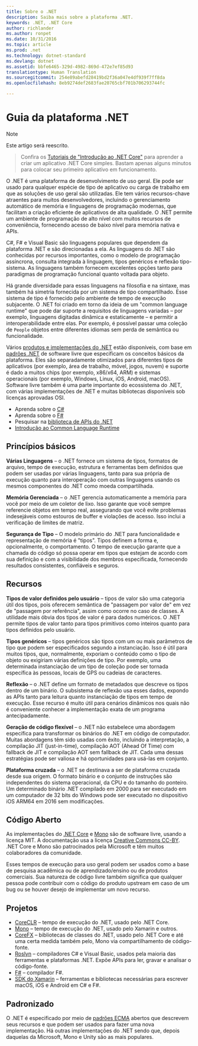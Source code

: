 ```yaml
---
title: Sobre o .NET
description: Saiba mais sobre a plataforma .NET.
keywords: .NET, .NET Core
author: richlander
ms.author: ronpet
ms.date: 10/31/2016
ms.topic: article
ms.prod: .net
ms.technology: dotnet-standard
ms.devlang: dotnet
ms.assetid: bbfe6465-329d-4982-869d-472e7ef85d93
translationtype: Human Translation
ms.sourcegitcommit: 254e89abefd28419bd2f36a047e4df939f7ff8da
ms.openlocfilehash: 8eb9274def2683fae20765cbf701b706293744fc

---
```


# <a name="net-platform-guide"></a>Guia da plataforma .NET

> [!NOTE]
Este artigo será reescrito.

> Confira os [Tutoriais de "Introdução ao .NET Core"](../core/getting-started.md) para aprender a criar um aplicativo .NET Core simples. Bastam apenas alguns minutos para colocar seu primeiro aplicativo em funcionamento.

O .NET é uma plataforma de desenvolvimento de uso geral. Ele pode ser usado para qualquer espécie de tipo de aplicativo ou carga de trabalho em que as soluções de uso geral são utilizadas. Ele tem vários recursos-chave atraentes para muitos desenvolvedores, incluindo o gerenciamento automático de memória e linguagens de programação modernas, que facilitam a criação eficiente de aplicativos de alta qualidade. O .NET permite um ambiente de programação de alto nível com muitos recursos de conveniência, fornecendo acesso de baixo nível para memória nativa e APIs.

C#, F# e Visual Basic são linguagens populares que dependem da plataforma .NET e são direcionadas a ela. As linguagens do .NET são conhecidas por recursos importantes, como o modelo de programação assíncrona, consulta integrada à linguagem, tipos genéricos e reflexão tipo-sistema. As linguagens também fornecem excelentes opções tanto para paradigmas de programação funcional quanto voltada para objeto.

Há grande diversidade para essas linguagens na filosofia e na sintaxe, mas também há simetria fornecida por um sistema de tipo compartilhado. Esse sistema de tipo é fornecido pelo ambiente de tempo de execução subjacente. O .NET foi criado em torno da ideia de um "common language runtime" que pode dar suporte a requisitos de linguagens variadas – por exemplo, linguagens digitadas dinâmica e estaticamente – e permitir a interoperabilidade entre elas. Por exemplo, é possível passar uma coleção de `People` objetos entre diferentes idiomas sem perda de semântica ou funcionalidade.

Vários [produtos e implementações do .NET](components.md) estão disponíveis, com base em [padrões .NET](https://github.com/dotnet/coreclr/blob/master/Documentation/project-docs/dotnet-standards.md) de software livre que especificam os conceitos básicos da plataforma. Eles são separadamente otimizados para diferentes tipos de aplicativos (por exemplo, área de trabalho, móvel, jogos, nuvem) e suporte é dado a muitos chips (por exemplo, x86/x64, ARM) e sistemas operacionais (por exemplo, Windows, Linux, iOS, Android, macOS). Software livre também é uma parte importante do ecossistema do .NET, com várias implementações de .NET e muitas bibliotecas disponíveis sob licenças aprovadas OSI.

- Aprenda sobre o [C#](../csharp/index.md)
- Aprenda sobre o [F#](../fsharp/index.md)
- Pesquisar na [biblioteca de APIs do .NET](../../api/index.md)
- [Introdução ao Common Language Runtime](https://github.com/dotnet/coreclr/blob/master/Documentation/botr/intro-to-clr.md)

<a name="fundamentals"></a>Princípios básicos
------------

**Várias Linguagens** – o .NET fornece um sistema de tipos, formatos de arquivo, tempo de execução, estrutura e ferramentas bem definidos que podem ser usadas por várias linguagens, tanto para sua própria de execução quanto para interoperação com outras linguagens usando os mesmos componentes do .NET como moeda compartilhada.

**Memória Gerenciada** – o .NET gerencia automaticamente a memória para você por meio de um coletor de lixo. Isso garante que você sempre referencie objetos em tempo real, assegurando que você evite problemas indesejáveis como estouros de buffer e violações de acesso. Isso inclui a verificação de limites de matriz.

**Segurança de Tipo** – O modelo primário do .NET para funcionalidade e representação de memória é "tipos". Tipos definem a forma e, opcionalmente, o comportamento. O tempo de execução garante que a chamada do código só possa operar em tipos que estejam de acordo com sua definição e com a visibilidade dos membros especificada, fornecendo resultados consistentes, confiáveis e seguros.

<a name="features"></a>Recursos
--------

**Tipos de valor definidos pelo usuário** – tipos de valor são uma categoria útil dos tipos, pois oferecem semântica de "passagem por valor de" em vez de "passagem por referência", assim como ocorre no caso de classes. A utilidade mais óbvia dos tipos de valor é para dados numéricos. O .NET permite tipos de valor tanto para tipos primitivos como inteiros quanto para tipos definidos pelo usuário.

**Tipos genéricos** – tipos genéricos são tipos com um ou mais parâmetros de tipo que podem ser especificados segundo a instanciação. Isso é útil para muitos tipos, que, normalmente, exporiam o conteúdo como o tipo de objeto ou exigiriam várias definições de tipo. Por exemplo, uma determinada instanciação de um tipo de coleção pode ser tornada específica às pessoas, locais de GPS ou cadeias de caracteres.

**Reflexão** – o .NET define um formato de metadados que descreve os tipos dentro de um binário. O subsistema de reflexão usa esses dados, expondo as APIs tanto para leitura quanto instanciação de tipos em tempo de execução. Esse recurso é muito útil para cenários dinâmicos nos quais não é conveniente conhecer a implementação exata de um programa antecipadamente.

**Geração de código flexível** – o .NET não estabelece uma abordagem específica para transformar os binários do .NET em código de computador. Muitas abordagens têm sido usadas com êxito, incluindo a interpretação, a compilação JIT (just-in-time), compilação AOT (Ahead Of Time) com fallback de JIT e compilação AOT sem fallback de JIT. Cada uma dessas estratégias pode ser valiosa e há oportunidades para usá-las em conjunto.

**Plataforma cruzada** – o .NET se destinava a ser de plataforma cruzada desde sua origem. O formato binário e o conjunto de instruções são independentes do sistema operacional, da CPU e do tamanho do ponteiro. Um determinado binário .NET compilado em 2000 para ser executado em um computador de 32 bits do Windows pode ser executado no dispositivo iOS ARM64 em 2016 sem modificações.

<a name="open-source"></a>Código Aberto
-----------

As implementações do [.NET Core](https://github.com/dotnet/core) e [Mono](https://github.com/mono/mono) são de software livre, usando a licença MIT. A documentação usa a licença [Creative Commons CC-BY](https://creativecommons.org/licenses/by/4.0/). .NET Core e Mono são patrocinados pela Microsoft e têm muitos colaboradores da comunidade. 

Esses tempos de execução para uso geral podem ser usados como a base de pesquisa acadêmica ou de aprendizado/ensino ou de produtos comerciais. Sua natureza de código livre também significa que qualquer pessoa pode contribuir com o código do produto upstream em caso de um bug ou se houver desejo de implementar um novo recurso.

<a name="projects"></a>Projetos
--------

- [CoreCLR](https://github.com/dotnet/coreclr) – tempo de execução do .NET, usado pelo .NET Core.
- [Mono](https://github.com/mono/mono) – tempo de execução do .NET, usado pelo Xamarin e outros.
- [CoreFX](https://github.com/dotnet/coreclr) – bibliotecas de classes do .NET, usado pelo .NET Core e até uma certa medida também pelo, Mono via compartilhamento de código-fonte.
- [Roslyn](https://github.com/dotnet/roslyn) – compiladores C# e Visual Basic, usados pela maioria das ferramentas e plataformas .NET. Expõe APIs para ler, gravar e analisar o código-fonte.
- [F#](https://github.com/microsoft/visualfsharp) – compilador F#.
- [SDK do Xamarin](http://open.xamarin.com) – ferramentas e bibliotecas necessárias para escrever macOS, iOS e Android em C# e F#.

<a name="standardized"></a>Padronizado
------------

O .NET é especificado por meio de [padrões ECMA](https://github.com/dotnet/coreclr/blob/master/Documentation/project-docs/dotnet-standards.md) abertos que descrevem seus recursos e que podem ser usados para fazer uma nova implementação. Há outras implementações do .NET sendo que, depois daquelas da Microsoft, Mono e Unity são as mais populares.




<!--HONumber=Nov16_HO3-->


